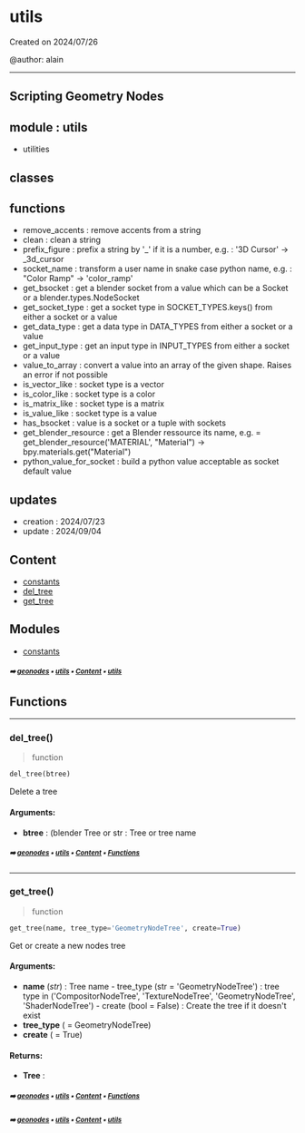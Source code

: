 # utils

Created on 2024/07/26

@author: alain

-----------------------------------------------------
Scripting Geometry Nodes
-----------------------------------------------------

module : utils
--------------
- utilities

classes
-------


functions
---------
- remove_accents    : remove accents from a string
- clean             : clean a string
- prefix_figure     : prefix a string by '_' if it is a number, e.g. : '3D Cursor' -> _3d_cursor
- socket_name       : transform a user name in snake case python name, e.g. : "Color Ramp" -> 'color_ramp'
- get_bsocket       : get a blender socket from a value which can be a Socket or a blender.types.NodeSocket
- get_socket_type   : get a socket type in SOCKET_TYPES.keys() from either a socket or a value
- get_data_type     : get a data type in DATA_TYPES from either a socket or a value
- get_input_type    : get an input type in INPUT_TYPES from either a socket or a value
- value_to_array    : convert a value into an array of the given shape. Raises an error if not possible
- is_vector_like    : socket type is a vector
- is_color_like     : socket type is a color
- is_matrix_like    : socket type is a matrix
- is_value_like     : socket type is a value
- has_bsocket       : value is a socket or a tuple with sockets
- get_blender_resource : get a Blender ressource its name, e.g. = get_blender_resource('MATERIAL', "Material") -> bpy.materials.get("Material")
- python_value_for_socket : build a python value acceptable as socket default value

updates
-------
- creation : 2024/07/23
- update : 2024/09/04

## Content

- [constants](geono-utils6-const---constants.md#constants)
- [del_tree](geono-utils6---utils.md#del_tree)
- [get_tree](geono-utils6---utils.md#get_tree)

## Modules



- [constants](geono-utils6-const---constants.md#constants)

##### <sub>:arrow_right: [geonodes](index.md#geonodes) :black_small_square: [utils](geono-utils6---utils.md#utils) :black_small_square: [Content](geono-utils6---utils.md#content) :black_small_square: [utils](geono-utils6---utils.md#utils)</sub>

## Functions



----------
### del_tree()

> function

``` python
del_tree(btree)
```

Delete a tree

#### Arguments:
- **btree** : (blender Tree or str : Tree or tree name

##### <sub>:arrow_right: [geonodes](index.md#geonodes) :black_small_square: [utils](geono-utils6---utils.md#utils) :black_small_square: [Content](geono-utils6---utils.md#content) :black_small_square: [Functions](geono-utils6---utils.md#functions)</sub>

----------
### get_tree()

> function

``` python
get_tree(name, tree_type='GeometryNodeTree', create=True)
```

Get or create a new nodes tree

#### Arguments:
- **name** (_str_) : Tree name - tree_type (str = 'GeometryNodeTree') : tree type in ('CompositorNodeTree', 'TextureNodeTree', 'GeometryNodeTree', 'ShaderNodeTree') - create (bool = False) : Create the tree if it doesn't exist
- **tree_type** ( = GeometryNodeTree)
- **create** ( = True)



#### Returns:
- **Tree** :

##### <sub>:arrow_right: [geonodes](index.md#geonodes) :black_small_square: [utils](geono-utils6---utils.md#utils) :black_small_square: [Content](geono-utils6---utils.md#content) :black_small_square: [Functions](geono-utils6---utils.md#functions)</sub>

##### <sub>:arrow_right: [geonodes](index.md#geonodes) :black_small_square: [utils](geono-utils6---utils.md#utils) :black_small_square: [Content](geono-utils6---utils.md#content) :black_small_square: [utils](geono-utils6---utils.md#utils)</sub>